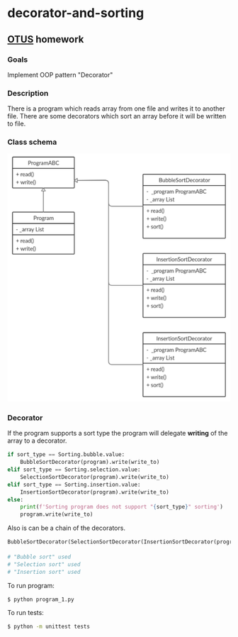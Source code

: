 # decorator-and-sorting

## [OTUS](https://otus.ru) homework

### Goals
Implement OOP pattern "Decorator"

### Description
There is a program which reads array from one file and writes it to another file.
There are some decorators which sort an array before it will be written to file.

### Class schema
![](class_schema/decorator-and-sorting.png)


### Decorator
If the program supports a sort type the program will delegate **writing** of the array to a decorator.
```python
if sort_type == Sorting.bubble.value:
    BubbleSortDecorator(program).write(write_to)
elif sort_type == Sorting.selection.value:
    SelectionSortDecorator(program).write(write_to)
elif sort_type == Sorting.insertion.value:
    InsertionSortDecorator(program).write(write_to)
else:
    print(f'Sorting program does not support "{sort_type}" sorting')
    program.write(write_to)
```

Also is can be a chain of the decorators.
```python
BubbleSortDecorator(SelectionSortDecorator(InsertionSortDecorator(program))).write(write_to)

# "Bubble sort" used
# "Selection sort" used
# "Insertion sort" used
```

To run program:
```bash
$ python program_1.py
```

To run tests:
```bash
$ python -m unittest tests
```
